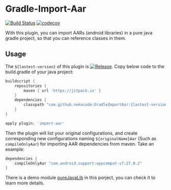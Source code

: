 # Gradle-Import-Aar

[![Build Status](https://travis-ci.com/nekocode/GradleImportAar.svg?branch=master)](https://travis-ci.com/nekocode/GradleImportAar) [![codecov](https://codecov.io/gh/nekocode/GradleImportAar/branch/master/graph/badge.svg)](https://codecov.io/gh/nekocode/GradleImportAar)

With this plugin, you can import AARs (android libraries) in a pure java gradle project, so that you can reference classes in them.

## Usage

The `${lastest-version}` of this plugin is [![Release](https://jitpack.io/v/nekocode/GradleImportAar.svg)](https://jitpack.io/#nekocode/GradleImportAar). Copy below code to the build.gradle of your java project:

```gradle
buildscript {
    repositories {
        maven { url 'https://jitpack.io' }
    }
    dependencies {
        classpath "com.github.nekocode:GradleImportAar:{lastest-version}"
    }
}

apply plugin: 'import-aar'
```

Then the plugin will list your original configurations, and create corresponding new configurations naming `${originalName}Aar` (Such as `compileOnlyAar`) for importing AAR dependencies from maven. Take an example:

```gradle
dependencies {
    compileOnlyAar "com.android.support:appcompat-v7:27.0.2"
}
```

There is a demo module [pureJavaLib](pureJavaLib) in this porject, you can check it to learn more details.
